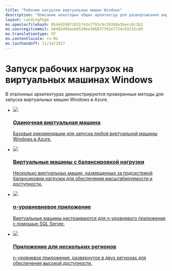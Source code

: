 ```yaml
---
title: "Рабочие нагрузки виртуальных машин Windows"
description: "Описание некоторых общих архитектур для развертывания виртуальных машин, в которых размещены приложения корпоративного масштаба в Azure."
layout: LandingPage
ms.openlocfilehash: 05de929071031f43a7793c9c39390a3becc0c1b3
ms.sourcegitcommit: b0482d49aab0526be386837702e7724c61232c60
ms.translationtype: HT
ms.contentlocale: ru-RU
ms.lasthandoff: 11/14/2017
---
```

# <a name="running-windows-vm-workloads"></a>Запуск рабочих нагрузок на виртуальных машинах Windows

В эталонных архитектурах демонстрируются проверенные методы для запуска виртуальных машин Windows в Azure. 

<ul class="panelContent">
    <li>
        <a href="./single-vm.md">
            <div class="cardSize">
                <div class="cardPadding">
                    <div class="card">
                        <div class="cardImageOuter">
                            <div class="cardImage">
                                <img src="./images/single-vm.svg"/>
                            </div>
                        </div>
                        <div class="cardText">
                            <h3>Одиночная виртуальная машина</h3>
                            <p>Базовые рекомендации для запуска любой виртуальной машины Windows в Azure.</p>
                        </div>
                    </div>
                </div>
            </div>
        </a>
    </li>
    <li>
        <a href="./multi-vm.md">
            <div class="cardSize">
                <div class="cardPadding">
                    <div class="card">
                        <div class="cardImageOuter">
                            <div class="cardImage">
                            <img src="./images/multi-vm.svg">
                            </div>
                        </div>
                        <div class="cardText">
                            <h3>Виртуальные машины с балансировкой нагрузки</h3>
                            <p>Несколько виртуальных машин, размещенных за подсистемой балансировки нагрузки для обеспечения масштабируемости и доступности.</p>
                        </div>
                    </div>
                </div>
            </div>
        </a>
    </li>
    <li>
        <a href="./n-tier.md">
            <div class="cardSize">
                <div class="cardPadding">
                    <div class="card">
                        <div class="cardImageOuter">
                            <div class="cardImage">
                            <img src="./images/n-tier.svg">
                            </div>
                        </div>
                        <div class="cardText">
                            <h3>n-уровневневое приложение</h3>
                            <p>Виртуальные машины настраиваются для n-уровневого приложения с помощью SQL Server.</p>
                        </div>
                    </div>
                </div>
            </div>
        </a>
    </li>
    <li>
        <a href="./multi-region-application.md">
            <div class="cardSize">
                <div class="cardPadding">
                    <div class="card">
                        <div class="cardImageOuter">
                            <div class="cardImage">
                            <img src="./images/multi-region-application.svg">
                            </div>
                        </div>
                        <div class="cardText">
                            <h3>Приложение для нескольких регионов</h3>
                            <p>n-уровневое приложение, развернутое в двух регионах для обеспечения высокой доступности.</p>
                        </div>
                    </div>
                </div>
            </div>
        </a>
    </li>
</ul>

